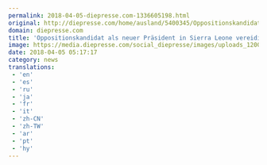 ```yaml
---
permalink: 2018-04-05-diepresse.com-1336605198.html
original: http://diepresse.com/home/ausland/5400345/Oppositionskandidat-als-neuer-Praesident-in-Sierra-Leone-vereidigt?from=rss
domain: diepresse.com
title: 'Oppositionskandidat als neuer Präsident in Sierra Leone vereidigt'
image: https://media.diepresse.com/social_diepresse/images/uploads_1200/7/1/9/5400345/152E6E39-5872-4A4F-B775-B6019A9D11F4_v0_h.jpg
date: 2018-04-05 05:17:17
category: news
translations: 
 - 'en'
 - 'es'
 - 'ru'
 - 'ja'
 - 'fr'
 - 'it'
 - 'zh-CN'
 - 'zh-TW'
 - 'ar'
 - 'pt'
 - 'hy'
---
```


